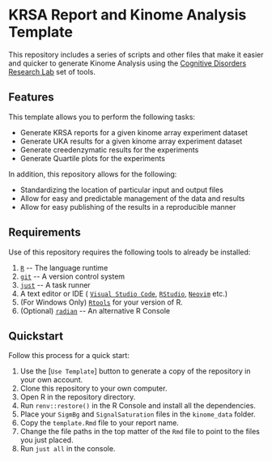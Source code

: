 # KRSA Report and Kinome Analysis Template

This repository includes a series of scripts and other files that make it easier and
quicker to generate Kinome Analysis using the [Cognitive Disorders Research Lab](https://cdrl-ut.org)
set of tools.

## Features

This template allows you to perform the following tasks:

- Generate KRSA reports for a given kinome array experiment dataset
- Generate UKA results for a given kinome array experiment dataset
- Generate creedenzymatic results for the experiments
- Generate Quartile plots for the experiments

In addition, this repository allows for the following:

- Standardizing the location of particular input and output files
- Allow for easy and predictable management of the data and results
- Allow for easy publishing of the results in a reproducible manner

## Requirements

Use of this repository requires the following tools to already be installed:

1. [`R`](https://www.r-project.org/) -- The language runtime
1. [`git`](https://git-scm.com/downloads) -- A version control system
1. [`just`](https://just.systems/) -- A task runner
1. A text editor or IDE ( [`Visual Studio Code`](https://code.visualstudio.com/), [`RStudio`](https://posit.co/download/rstudio-desktop/), [`Neovim`](https://neovim.io/) etc.)
1. (For Windows Only) [`Rtools`](https://cran.r-project.org/bin/windows/Rtools/) for your version of R.
1. (Optional) [`radian`](https://github.com/randy3k/radian) -- An alternative R Console

## Quickstart

Follow this process for a quick start:

1. Use the [`Use Template`] button to generate a copy of the repository in your own account.
2. Clone this repository to your own computer.
3. Open R in the repository directory.
4. Run `renv::restore()` in the R Console and install all the dependencies.
5. Place your `SigmBg` and `SignalSaturation` files in the `kinome_data` folder.
6. Copy the `template.Rmd` file to your report name.
7. Change the file paths in the top matter of the `Rmd` file to point to the files you just placed.
8. Run `just all` in the console.
